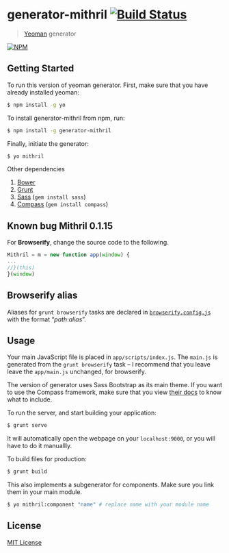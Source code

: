 # generator-mithril [![Build Status](https://secure.travis-ci.org/hung-phan/generator-mithril.png?branch=master)](https://travis-ci.org/hung-phan/generator-mithril)

> [Yeoman](http://yeoman.io) generator

[![NPM](https://nodei.co/npm/generator-mithril.png?downloads=true)](https://nodei.co/npm/generator-mithril/)

## Getting Started

To run this version of yeoman generator. First, make sure that you have already installed yeoman:

```bash
$ npm install -g yo
```

To install generator-mithril from npm, run:

```bash
$ npm install -g generator-mithril
```

Finally, initiate the generator:

```bash
$ yo mithril
```

Other dependencies

1. [Bower](http://bower.io/)
2. [Grunt](http://gruntjs.com/)
3. [Sass](http://sass-lang.com/) (`gem install sass`)
4. [Compass](http://compass-style.org/) (`gem install compass`)

## Known bug Mithril 0.1.15
For __Browserify__, change the source code to the following.

```js
Mithril = m = new function app(window) {
...
//}(this)
}(window)
```

## Browserify alias
Aliases for `grunt browserify` tasks are declared in [`browserify.config.js`](https://github.com/hung-phan/generator-mithril/blob/master/app/templates/browserify.config.js) with the format “*path*:*alias*”.

## Usage

Your main JavaScript file is placed in `app/scripts/index.js`. The `main.js` is generated from the `grunt browserify` task – I recommend that you leave
leave the `app/main.js` unchanged, for browserify.

The version of generator uses Sass Bootstrap as its main theme. If you want to use the Compass framework, make sure that you
view [their docs](http://compass-style.org/reference/compass) to know what to include.

To run the server, and start building your application:
```bash
$ grunt serve
```
It will automatically open the webpage on your `localhost:9000`, or you will have to do it manuallly.

To build files for production:
```bash
$ grunt build
```

This also implements a subgenerator for components. Make sure you link them in your
main module.
```bash
$ yo mithril:component "name" # replace name with your module name
```

## License

[MIT License](http://en.wikipedia.org/wiki/MIT_License)
